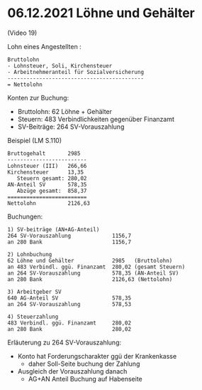 # 06.12.2021 Löhne und Gehälter

(Video 19)

Lohn eines Angestellten : 

```
Bruttolohn
- Lohnsteuer, Soli, Kirchensteuer
- Arbeitnehmeranteil für Sozialversicherung
-------------------------------------------
= Nettolohn
```

Konten zur Buchung:

- Bruttolohn: 62 Löhne + Gehälter
- Steuern: 483 Verbindlichkeiten gegenüber Finanzamt
- SV-Beiträge: 264 SV-Vorauszahlung

Beispiel (LM S.110)

```
Bruttogehalt       2985
-------------------------
Lohnsteuer (III)   266,66
Kirchensteuer      13,35
   Steuern gesamt: 280,02
AN-Anteil SV       578,35
   Abzüge gesamt:  858,37
=========================
Nettolohn          2126,63
```

Buchungen:

```
1) SV-beiträge (AN+AG-Anteil)
264 SV-Vorauszahlung             1156,7
an 280 Bank                      1156,7

2) Lohnbuchung
62 Löhne und Gehälter            2985   (Bruttolohn)
an 483 Verbindl. ggü. Finanzamt  280,02 (gesamt Steuern)
an 264 SV-Vorauszahlung          578,35 (AN-Anteil SV)
an 280 Bank                      2126,63 (Nettolohn)

3) Arbeitgeber SV
640 AG-Anteil SV                 578,35
an 264 SV-Vorauszahlung          578,53

4) Steuerzahlung
483 Verbindl. ggü. Finanzamt     280,02
an 280 Bank                      280,02
```

Erläuterung zu 264 SV-Vorauszahlung: 

- Konto hat Forderungscharakter ggü der Krankenkasse
    - daher Soll-Seite buchung der Zahlung
- Ausgleich der Vorauszahlung danach
    - AG+AN Anteil Buchung auf Habenseite


